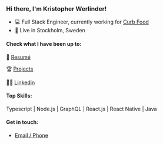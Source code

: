 ### Hi there, I'm Kristopher Werlinder!

- 💻 Full Stack Engineer, currently working for <a href="https://curbfood.com/">Curb Food</a>
- 🏡 Live in Stockholm, Sweden

#### Check what I have been up to:

📕 <a href="resume.pdf">Resumé</a>

🏆 <a href="https://werlinder.me/work.html">Projects</a>

🤵🏻 <a href="https://www.linkedin.com/in/kristopher-werlinder-a9b265192/">Linkedin</a>

#### Top Skills:

Typescript | Node.js | GraphQL | React.js | React Native | Java

#### Get in touch:

- <a href="https://werlinder.me/contact.html">Email / Phone</a>

<!--
**Christofferos/Christofferos** is a ✨ _special_ ✨ repository because its `README.md` (this file) appears on your GitHub profile.

Here are some ideas to get you started:

- 🔭 I’m currently working on ...
- 🌱 I’m currently learning ...
- 👯 I’m looking to collaborate on ...
- 🤔 I’m looking for help with ...
- 💬 Ask me about ...
- 📫 How to reach me: ...
- 😄 Pronouns: ...
- ⚡ Fun fact: ...
-->
